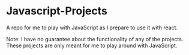 # Javascript-Projects
A repo for me to play with JavaScript as I prepare to use it with react.

Note: I have no guarantee about the functionality of any of the projects.
These projects are only meant for me to play around with JavaScript.
